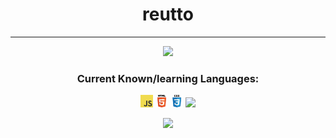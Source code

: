 

<h1 align="center">reutto</h1>
<p align="center">
</p>

---
<p align="center">
  <img src="https://gpvc.arturio.dev/pierokchad" />
</p>
<h3 align="center">Current Known/learning Languages:</h3>
<p align="center">
  <code><img height="20" src="https://raw.githubusercontent.com/github/explore/main/topics/javascript/javascript.png"></code>
  <code><img height="20" src="https://raw.githubusercontent.com/github/explore/main/topics/html/html.png"></code>
  <code><img height="20" src="https://raw.githubusercontent.com/github/explore/main/topics/css/css.png"></code>
  <code><img height="20" src="https://raw.githubusercontent.com/github/explore/main/topics/bootsrap/bootsrap.png"></code>
</p>

<p align="center">
  <img src="https://github-readme-stats.vercel.app/api/?username=reutto&title_color=674fc9&text_color=9f9f9f&show_icons=true&bg_color=00000000&hide_border=true&icon_color=674fc9&hide_title=true&count_private=true" />
</p>



